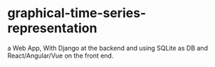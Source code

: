 # graphical-time-series-representation
a Web App, With Django at the backend and using SQLite as DB and React/Angular/Vue on the front end.
